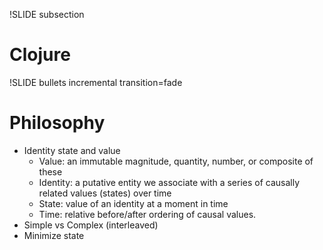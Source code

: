 !SLIDE subsection

# Clojure

!SLIDE bullets incremental transition=fade

# Philosophy 

 * Identity state and value
   * Value: an immutable magnitude, quantity, number, or composite of these
   * Identity: a putative entity we associate with a series of causally related values (states) over time
   * State: value of an identity at a moment in time
   * Time: relative before/after ordering of causal values.
 * Simple vs Complex (interleaved)
 * Minimize state



